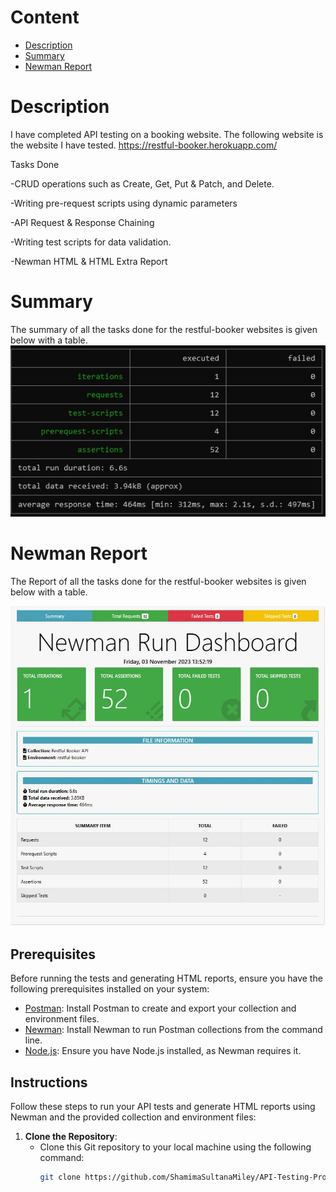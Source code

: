 # Content    
- [ Description](#discription )
- [Summary](#summary) 
- [Newman Report](#newmanreport) 
# Description 
I have completed API testing on a booking website. The following website is the website I have tested. https://restful-booker.herokuapp.com/

Tasks Done

-CRUD operations such as Create, Get, Put & Patch, and Delete.

-Writing pre-request scripts using dynamic parameters

-API Request & Response Chaining

-Writing test scripts for data validation.

-Newman HTML & HTML Extra Report

# Summary 
The summary of all the tasks done for the restful-booker websites is given below with a table.
![Summary image](Image/report_table.JPG)

# Newman Report
The Report of all the tasks done for the restful-booker websites is given below with a table.

![Newman Report](Image/newman_report.JPG)

## Prerequisites

Before running the tests and generating HTML reports, ensure you have the following prerequisites installed on your system:

- [Postman](https://www.postman.com/downloads/): Install Postman to create and export your collection and environment files.
- [Newman](https://learning.postman.com/docs/running-collections/using-newman-cli/installation-postman-pm/): Install Newman to run Postman collections from the command line.
- [Node.js](https://nodejs.org/): Ensure you have Node.js installed, as Newman requires it.

## Instructions

Follow these steps to run your API tests and generate HTML reports using Newman and the provided collection and environment files:
1. **Clone the Repository**:
   - Clone this Git repository to your local machine using the following command:
     ```bash
     git clone https://github.com/ShamimaSultanaMiley/API-Testing-Project-1.git
     ```



